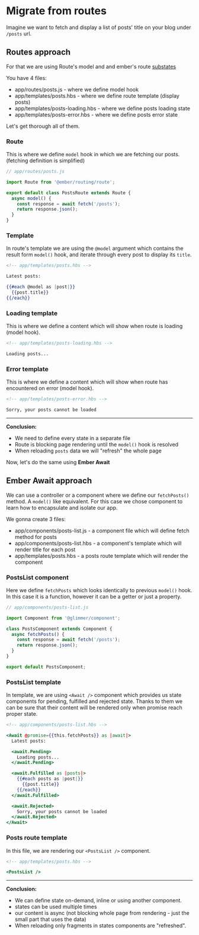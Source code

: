 # Migrate from routes

Imagine we want to fetch and display a list of posts' title on your blog under `/posts` url.

## Routes approach

For that we are using Route's model and and ember's route [substates](https://guides.emberjs.com/release/routing/loading-and-error-substates/)

You have 4 files:
- app/routes/posts.js - where we define model hook
- app/templates/posts.hbs - where we define route template (display posts)
- app/templates/posts-loading.hbs - where we define posts loading state
- app/templates/posts-error.hbs - where we define posts error state

Let's get thorough all of them.

### Route

This is where we define `model` hook in which we are fetching our posts. (fetching definition is simplified)

```js
// app/routes/posts.js

import Route from '@ember/routing/route';

export default class PostsRoute extends Route {
  async model() {
    const response = await fetch('/posts');
    return response.json();
  }
}
```

### Template

In route's template we are using the `@model` argument which contains the result form `model()` hook, and iterate through every post to display its `title`.

```hbs
<!-- app/templates/posts.hbs -->

Latest posts:

{{#each @model as |post|}}
  {{post.title}}
{{/each}}
```

### Loading template

This is where we define a content which will show when route is loading (model hook).

```hbs
<!-- app/templates/posts-loading.hbs -->

Loading posts...
```

### Error template
This is where we define a content which will show when route has encountered on error (model hook).

```hbs
<!-- app/templates/posts-error.hbs -->

Sorry, your posts cannot be loaded
```
___

**Conclusion:**
- We need to define every state in a separate file
- Route is blocking page rendering until the `model()` hook is resolved
- When reloading `posts` data we will "refresh" the whole page

Now, let's do the same using **Ember Await**

## Ember Await approach

We can use a controller or a component where we define our `fetchPosts()` method. A `model()` like equivalent. For this case we chose component to learn how to encapsulate and isolate our app.

We gonna create 3 files:
- app/components/posts-list.js - a component file which will define fetch method for posts
- app/components/posts-list.hbs - a component's template which will render title for each post
- app/templates/posts.hbs - a posts route template which will render the component

### PostsList component

Here we define `fetchPosts` which looks identically to previous `model()` hook. In this case it is a function, however it can be a getter or just a property.

```js
// app/components/posts-list.js

import Component from '@glimmer/component';

class PostsComponent extends Component {
  async fetchPosts() {
    const response = await fetch('/posts');
    return response.json();
  }
}

export default PostsComponent;
```

### PostsList template

In template, we are using `<Await />` component which provides us state components for pending, fulfilled and rejected state.
Thanks to them we can be sure that their content will be rendered only when promise reach proper state.

```hbs
<!-- app/components/posts-list.hbs -->

<Await @promise={{this.fetchPosts}} as |await|>
  Latest posts:

  <await.Pending>
    Loading posts...
  </await.Pending>

  <await.Fulfilled as |posts|>
    {{#each posts as |post|}}
      {{post.title}}
    {{/each}}
  </await.Fulfilled>

  <await.Rejected>
    Sorry, your posts cannot be loaded
  </await.Rejected>
</Await>
```

### Posts route template

In this file, we are rendering our `<PostsList />` component.

```hbs
<!-- app/templates/posts.hbs -->

<PostsList />
```
___

**Conclusion:**
- We can define state on-demand, inline or using another component.
- states can be used multiple times
- our content is async (not blocking whole page from rendering - just the small part that uses the data)
- When reloading only fragments in states components are "refreshed".
